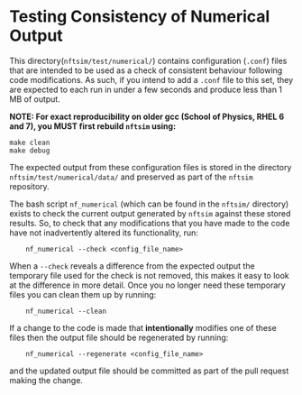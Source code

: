 # Testing Consistency of Numerical Output

This directory(`nftsim/test/numerical/`) contains configuration (`.conf`) files
that are intended to be used as a check of consistent behaviour following code
modifications. As such, if you intend to add a `.conf` file to this set, they
are expected to each run in under a few seconds and produce less than 1 MB of
output.

**NOTE: For exact reproducibility on older gcc (School of Physics, RHEL 6 and 7),
  you MUST first rebuild `nftsim` using:**
 ```
 make clean
 make debug
 ```

The expected output from these configuration files is stored in the directory
`nftsim/test/numerical/data/` and preserved as part of the `nftsim` repository.

The bash script `nf_numerical` (which can be found in the `nftsim/` directory)
exists to check the current output generated by `nftsim` against these stored
results. So, to check that any modifications that you have made to the code
have not inadvertently altered its functionality, run:
```
    nf_numerical --check <config_file_name>
```

When a `--check` reveals a difference from the expected output the temporary
file used for the check is not removed, this makes it easy to look at the
difference in more detail. Once you no longer need these temporary files you
can clean them up by running:
```
    nf_numerical --clean
```

If a change to the code is made that **intentionally** modifies one of these
files then the output file should be regenerated by running:
```
    nf_numerical --regenerate <config_file_name>
```

and the updated output file should be committed as part of the pull request
making the change.
